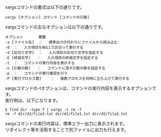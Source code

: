 xargsコマンドの書式は以下の通りです。<br>

```
xargs [オプション] コマンド [コマンドの引数]
```

xargsコマンドの主なオプションは以下の通りです。<br>

```
オプション		概要
-a [ファイル名]	：	標準出力の代わりにファイルから読み込む
-0	：	入力項目をNULLで区切って実行する
-d [区切り文字]	：	入力項目の区切り文字を指定する
-E [終端文字]	：	入力項目の終端文字を指定する
-t	：	コマンドの実行内容を表示する
-n [引数の数]	：	コマンドに渡す引数の数を指定する
-p	：	コマンドの実行確認を行う
-P [実行プロセス数]	：	複数プロセスを同時に立ち上げて実行する
```

xargsコマンドの-tオプションは、コマンドの実行内容を表示するオプションです。<br>
実行例は、以下になります。<br>

```
$ find dir -type f | xargs -t rm -f
rm -f dir/d3/file3.txt dir/d1/file1.txt dir/d2/file2.txt
```

xargsコマンドの実行内容は、標準エラー出力に表示されます。<br>
リダイレクト等を活用することで別ファイルに出力も行えます。<br>
